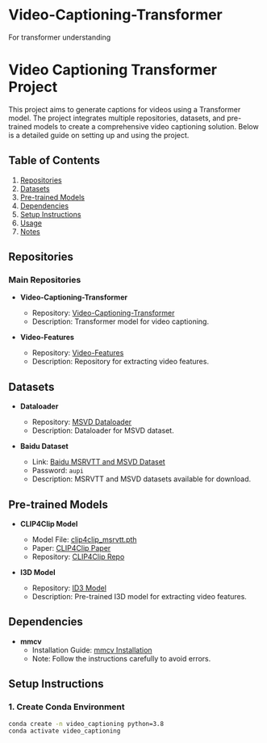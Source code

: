# Video-Captioning-Transformer
For transformer understanding

# Video Captioning Transformer Project

This project aims to generate captions for videos using a Transformer model. The project integrates multiple repositories, datasets, and pre-trained models to create a comprehensive video captioning solution. Below is a detailed guide on setting up and using the project.

## Table of Contents

1. [Repositories](#repositories)
2. [Datasets](#datasets)
3. [Pre-trained Models](#pre-trained-models)
4. [Dependencies](#dependencies)
5. [Setup Instructions](#setup-instructions)
6. [Usage](#usage)
7. [Notes](#notes)

## Repositories

### Main Repositories

- **Video-Captioning-Transformer**
  - Repository: [Video-Captioning-Transformer](https://github.com/Kamino666/Video-Captioning-Transformer/tree/master)
  - Description: Transformer model for video captioning.

- **Video-Features**
  - Repository: [Video-Features](https://github.com/Kamino666/video_features/tree/master)
  - Description: Repository for extracting video features.

## Datasets

- **Dataloader**
  - Repository: [MSVD Dataloader](https://github.com/albanie/collaborative-experts/blob/master/misc/datasets/msvd/README.md)
  - Description: Dataloader for MSVD dataset.

- **Baidu Dataset**
  - Link: [Baidu MSRVTT and MSVD Dataset](https://pan.baidu.com/s/1xG5F856VNEjNXD6JcG_4NA?pwd=aupi#list/path=%2Fsharelink3411495947-318895376070041%2FMSRVTT%20and%20MSVD&parentPath=%2Fsharelink3411495947-318895376070041)
  - Password: `aupi`
  - Description: MSRVTT and MSVD datasets available for download.

## Pre-trained Models

- **CLIP4Clip Model**
  - Model File: [clip4clip_msrvtt.pth](https://drive.google.com/file/d/1-aA6Zc-cK38TjC0JPfbttE009Bh3BtG_/view)
  - Paper: [CLIP4Clip Paper](https://arxiv.org/pdf/2104.08860)
  - Repository: [CLIP4Clip Repo](https://github.com/ArrowLuo/CLIP4Clip?tab=readme-ov-file)

- **I3D Model**
  - Repository: [ID3 Model](https://github.com/hassony2/kinetics_i3d_pytorch)
  - Description: Pre-trained I3D model for extracting video features.

## Dependencies

- **mmcv**
  - Installation Guide: [mmcv Installation](https://mmcv.readthedocs.io/en/latest/get_started/installation.html)
  - Note: Follow the instructions carefully to avoid errors.

## Setup Instructions

### 1. Create Conda Environment

```sh
conda create -n video_captioning python=3.8
conda activate video_captioning
